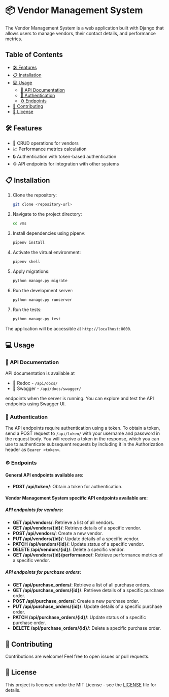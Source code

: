 # 📦 Vendor Management System

The Vendor Management System is a web application built with Django that allows users to manage vendors, their contact details, and performance metrics.

## Table of Contents
- [🛠️ Features](#features)
- [📋 Installation](#installation)
- [💻 Usage](#usage)
  - [📘 API Documentation](#api-documentation)
  - [🔐 Authentication](#authentication)
  - [⚙️ Endpoints](#endpoints)
- [🤝 Contributing](#contributing)
- [📜 License](#license)

## 🛠️ Features

- :pencil: CRUD operations for vendors
- :chart_with_upwards_trend: Performance metrics calculation
- :lock: Authentication with token-based authentication
- :gear: API endpoints for integration with other systems

## 📋 Installation

1. Clone the repository:

    ```bash
    git clone <repository-url>
    ```

2. Navigate to the project directory:

    ```bash
    cd vms
    ```

3. Install dependencies using pipenv:

    ```bash
    pipenv install
    ```

4. Activate the virtual environment:

    ```bash
    pipenv shell
    ```

5. Apply migrations:

    ```bash
    python manage.py migrate
    ```

6. Run the development server:

    ```bash
    python manage.py runserver
    ```
7. Run the tests:

    ```bash
    python manage.py test
    ```

The application will be accessible at `http://localhost:8000`.

## 💻  Usage

### 📘 API Documentation
API documentation is available at 
- 📕 Redoc - `/api/docs/`
- 📕 Swagger - `/api/docs/swagger/`

endpoints when the server is running. You can explore and test the API endpoints using Swagger UI.

### 🔐 Authentication

The API endpoints require authentication using a token. To obtain a token, send a POST request to `/api/token/` with your username and password in the request body. You will receive a token in the response, which you can use to authenticate subsequent requests by including it in the Authorization header as `Bearer <token>`.

### ⚙️ Endpoints
#### General API endpoints available are:
- **POST /api/token/**: Obtain a token for authentication.

#### Vendor Management System specific API endpoints available are:
##### API endpoints for vendors:
- **GET /api/vendors/**: Retrieve a list of all vendors.
- **GET /api/vendors/{id}/**: Retrieve details of a specific vendor.
- **POST /api/vendors/**: Create a new vendor.
- **PUT /api/vendors/{id}/**: Update details of a specific vendor.
- **PATCH /api/vendors/{id}/**: Update status of a specific vendor.
- **DELETE /api/vendors/{id}/**: Delete a specific vendor.
- **GET /api/vendors/{id}/performance/**: Retrieve performance metrics of a specific vendor.
##### API endpoints for purchase orders:
- **GET /api/purchase_orders/**: Retrieve a list of all purchase orders.
- **GET /api/purchase_orders/{id}/**: Retrieve details of a specific purchase order.
- **POST /api/purchase_orders/**: Create a new purchase order.
- **PUT /api/purchase_orders/{id}/**: Update details of a specific purchase order.
- **PATCH /api/purchase_orders/{id}/**: Update status of a specific purchase order.
- **DELETE /api/purchase_orders/{id}/**: Delete a specific purchase order.

## 🤝 Contributing

Contributions are welcome! Feel free to open issues or pull requests.

## 📜 License

This project is licensed under the MIT License - see the [LICENSE](LICENSE) file for details.
